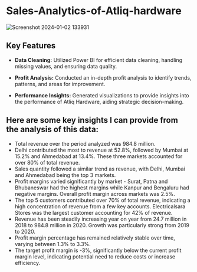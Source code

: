 # Sales-Analytics-of-Atliq-hardware

![Screenshot 2024-01-02 133931](https://github.com/rajmangesh/Sales-Analytics-of-Atliq-hardware/assets/95671470/a8320c1f-c3d3-4e97-9734-10843ea883f5)

## Key Features

- **Data Cleaning:** Utilized Power BI for efficient data cleaning, handling missing values, and ensuring data quality.

- **Profit Analysis:** Conducted an in-depth profit analysis to identify trends, patterns, and areas for improvement.

- **Performance Insights:** Generated visualizations to provide insights into the performance of Atliq Hardware, aiding strategic decision-making.


## Here are some key insights I can provide from the analysis of this data:

- Total revenue over the period analyzed was 984.8 million.
- Delhi contributed the most to revenue at 52.8%, followed by Mumbai at 15.2% and Ahmedabad at 13.4%. These three markets accounted for over 80% of total revenue.
- Sales quantity followed a similar trend as revenue, with Delhi, Mumbai and Ahmedabad being the top 3 markets.
- Profit margins varied significantly by market - Surat, Patna and Bhubaneswar had the highest margins while Kanpur and Bengaluru had negative margins. Overall profit margin 
  across markets was 2.5%.
- The top 5 customers contributed over 70% of total revenue, indicating a high concentration of revenue from a few key accounts. Electricalsara Stores was the largest 
  customer accounting for 42% of revenue.
- Revenue has been steadily increasing year on year from 24.7 million in 2018 to 984.8 million in 2020. Growth was particularly strong from 2019 to 2020.
- Profit margin percentage has remained relatively stable over time, varying between 1.3% to 3.3%.
- The target profit margin is -3%, significantly below the current profit margin level, indicating potential need to reduce costs or increase efficiency.

[Powerbi Report]: https://app.powerbi.com/links/qcjpjdHFOO?ctid=0acca485-0732-47a2-926e-8af9c3c61a0b&pbi_source=linkShare
